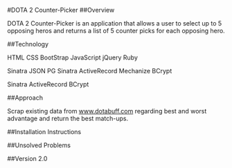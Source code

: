 #DOTA 2 Counter-Picker
##Overview

  DOTA 2 Counter-Picker is an application that allows a user to select up to 5 opposing heros and returns a list of 5 counter picks for each opposing hero.

##Technology

  HTML
  CSS
  BootStrap
  JavaScript
  jQuery
  Ruby

  Sinatra
  JSON
  PG
  Sinatra ActiveRecord
  Mechanize
  BCrypt
  
  Sinatra
  ActiveRecord
  BCrypt

##Approach

  Scrap existing data from www.dotabuff.com regarding best and worst advantage and return the best match-ups.

##Installation Instructions

##Unsolved Problems

##Version 2.0
